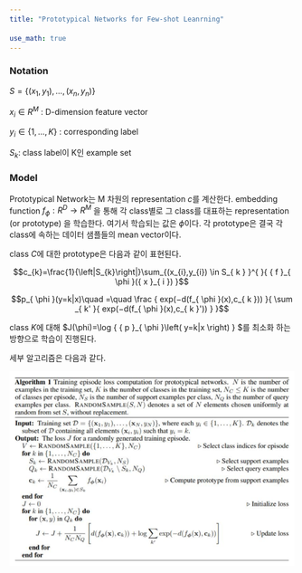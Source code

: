 ```yaml
---
title: "Prototypical Networks for Few-shot Leanrning"

use_math: true
---
```



### Notation

$S=\lbrace \left( x_{ 1 },y_{ 1 } \right) ,...,\left( x_{ n },y_{ n } \right) \rbrace$

$x_i \in R^M$ : D-dimension feature vector 

$y_i \in \lbrace1,...,K \rbrace$ : corresponding label

$S_k$: class label이 K인 example set


### Model 

Prototypical Network는 M 차원의 representation $c$를 계산한다. 
embedding function $f_\phi:R^D \rightarrow R^M$ 을 통해 각 class별로 그 class를 대표하는 representation (or prototype) 을 학습한다. 여기서 학습되는 값은 $\phi$이다. 
각 prototype은 결국 각 class에 속하는 데이터 샘플들의 mean vector이다. 

class $C$에 대한 prototype은 다음과 같이 표현된다. 


$$c_{k}=\frac{1}{\left|S_{k}\right|}\sum_{(x_{i},y_{i}) \in S_{ k } }^{  }{ { f }_{ \phi  }({ x }_{ i }) }$$

$$p_{ \phi  }(y=k|x)\quad =\quad \frac { exp(−d(f_{ \phi  }(x),c_{ k })) }{ \sum _{ k' }{ exp(−d(f_{ \phi  }(x),c_{ k }')) }  }$$


class $K$에 대해 $J(\phi)=\log { { p }_{ \phi  }\left( y=k|x \right)  } $를 최소화 하는 방향으로 학습이 진행된다. 

세부 알고리즘은 다음과 같다. 

![algorithm](../_assets/images/algorithm.png?raw=true)

